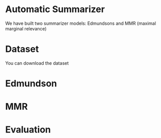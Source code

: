 # Automatic Summarizer
We have built two summarizer models: Edmundsons and MMR (maximal marginal relevance)

# Dataset
You can download the dataset 

# Edmundson

# MMR

# Evaluation

# 
